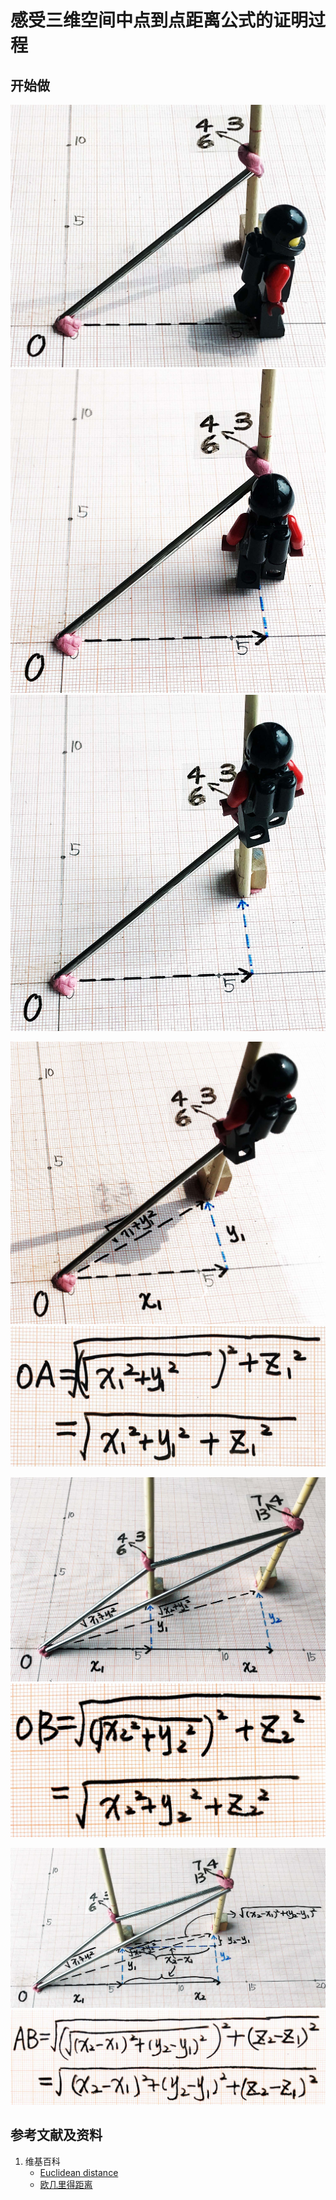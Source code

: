 # 感受三维空间中点到点距离公式的证明过程

## 开始做

![](/images/欧几里得几何/距离公式/感受三维空间中点到点距离公式的证明过程/1a1.jpg)
![](/images/欧几里得几何/距离公式/感受三维空间中点到点距离公式的证明过程/1a2.jpg)
![](/images/欧几里得几何/距离公式/感受三维空间中点到点距离公式的证明过程/1a3.jpg)

![](/images/欧几里得几何/距离公式/感受三维空间中点到点距离公式的证明过程/2a1.jpg)
![](/images/欧几里得几何/距离公式/感受三维空间中点到点距离公式的证明过程/2a2.jpg)

![](/images/欧几里得几何/距离公式/感受三维空间中点到点距离公式的证明过程/3a1.jpg)
![](/images/欧几里得几何/距离公式/感受三维空间中点到点距离公式的证明过程/3a2.jpg)

![](/images/欧几里得几何/距离公式/感受三维空间中点到点距离公式的证明过程/4a1.jpg)
![](/images/欧几里得几何/距离公式/感受三维空间中点到点距离公式的证明过程/4a2.jpg)

## 参考文献及资料

1. 维基百科
	- [Euclidean distance](https://en.wikipedia.org/wiki/Euclidean_distance) 
	- [欧几里得距离](https://zh.wikipedia.org/wiki/欧几里得距离) 
